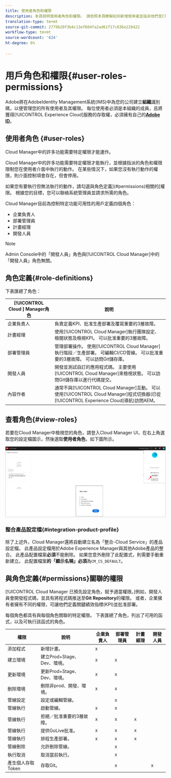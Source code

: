 ```yaml
---
title: 使用者角色和權限
description: 本頁說明使用者角色和權限。 請依照本頁瞭解如何新增使用者並指派他們至Cloud Manager角色。
translation-type: tm+mt
source-git-commit: 2779b20f3b4c13ef604fa2ad61f17c836e228422
workflow-type: tm+mt
source-wordcount: '624'
ht-degree: 6%

---
```



# 用戶角色和權限{#user-roles-permissions}

Adobe將在AdobeIdentity Management系統(IMS)中為您的公司建立&#x200B;**組織**&#x200B;識別碼，以便管理您的所有使用者及其權限。 每位使用者必須是本組織的成員，且將獲得[!UICONTROL Experience Cloud]服務的存取權，必須擁有自己的&#x200B;**[Adobe ID](/help/onboarding/what-is-required/get-your-adobe-id.md)**。

## 使用者角色 {#user-roles}

Cloud Manager中的許多功能需要特定權限才能運作。

Cloud Manager中的許多功能需要特定權限才能執行，並根據指派的角色和權限限制您在使用者介面中執行的動作。 在某些情況下，如果您沒有執行動作的權限，則介面控制項會存在，但會停用。

如果您有要執行但無法執行的動作，請勾選與角色定義](#permissions)相關的[權限。 根據您的目標，您可以聯絡系統管理員並請求所需的角色。

Cloud Manager目前為控制特定功能可用性的用戶定義四個角色：

* 企業負責人
* 部署管理員
* 計畫經理
* 開發人員

>[!NOTE]
>Admin Console中的「開發人員」角色與[!UICONTROL Cloud Manager]中的「開發人員」角色無關。

## 角色定義{#role-definitions}

下表匯總了角色：

| [!UICONTROL Cloud ] Manager角色 | 說明 |
|--- |--- |
| 企業負責人 | 負責定義KPI、批准生產部署及覆寫重要的3層故障。 |
| 計畫經理 | 使用[!UICONTROL Cloud Manager]執行團隊設定、檢閱狀態及檢視KPI。 可以批准重要的3層故障。 |
| 部署管理員 | 管理部署操作。 使用[!UICONTROL Cloud Manager]執行階段／生產部署。 可編輯CI/CD管線。 可以批准重要的3層故障。 可以訪問Git儲存庫。 |
| 開發人員 | 開發並測試自訂的應用程式碼。 主要使用[!UICONTROL Cloud Manager]來檢視狀態。 可以訪問Git儲存庫以進行代碼提交。 |
| 內容作者 | 通常不與[!UICONTROL Cloud Manager]互動。 可以使用[!UICONTROL Cloud Manager]程式切換器(已從[!UICONTROL Experience Cloud]導航)訪問AEM。 |

## 查看角色{#view-roles}

若要在Cloud Manager中檢視您的角色，請登入Cloud Manager UI，在右上角選取您的設定檔圖示，然後選取&#x200B;**使用者角色**，如下圖所示。

![](/help/onboarding/what-is-required/assets/admin-console-9.png)

### 整合產品設定檔{#integration-product-profile}

除了上述外，Cloud Manager還將自動建立名為「整合-Cloud Service」的產品設定檔。 此產品設定檔用於Adobe Experience Manager與其他Adobe產品的整合。 此產品配置檔案&#x200B;**必須**&#x200B;不能刪除。 如果您意外刪除了此配置式，則需要手動重新建立。 此配置檔案&#x200B;**的「顯示名稱」必須**&#x200B;為`CM_CS_DEFAULT`。


## 與角色定義{#permissions}關聯的權限

[!UICONTROL Cloud Manager 已預先設定角色，賦予適當權限。]例如，開發人員會開發程式碼，並具有將程式碼推送至&#x200B;**Git Repository**&#x200B;的權限。 或者，企業擁有者擁有不同的權限，可讓他們定義關鍵績效指標(KPI)並批准部署。


每個角色都具有與每個角色關聯的特定權限。 下表匯總了角色，列出了可用的函式，以及可執行該函式的角色。

| 權限 | 說明 | 企業負責人 | 部署管理員 | 計畫經理 | 開發人員 |
|--- |--- |--- |--- |--- |--- |
| 添加程式 | 新增計畫。 | x |  |  |  |
| 建立環境 | 建立Prod+Stage、Dev、環境。 | x | x |  |  |
| 更新環境 | 更新Prod+Stage、Dev、環境。 | x | x |  |  |
| 刪除環境 | 刪除非prod、開發、環境。 | x | x |  |  |
| 管線設定 | 設定或編輯管線。 |  | x |  |  |
| 管線執行 | 啟動管線。 | x | x |  |  |
| 管線執行 | 拒絕／批准重要的3層故障。 | x | x | x |  |
| 管線執行 | 提供GoLive批准。 | x | x | x |  |
| 管線執行 | 排程生產部署。 | x | x | x |  |
| 管線刪除 | 允許刪除管線。 |  | x |  |  |
| 執行取消 | 取消當前執行。 |  | x |  |  |
| 產生個人存取Token | 存取Git。 |  | x |  | x |